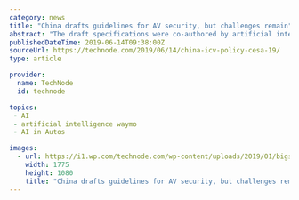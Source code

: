 ```yaml
---
category: news
title: "China drafts guidelines for AV security, but challenges remain"
abstract: "The draft specifications were co-authored by artificial intelligence and search giant Baidu ... Nonetheless, China’s Waymo wannabes face a complicated regulatory environment, where multiple rules have been formulated almost independently by varying ..."
publishedDateTime: 2019-06-14T09:38:00Z
sourceUrl: https://technode.com/2019/06/14/china-icv-policy-cesa-19/
type: article

provider:
  name: TechNode
  id: technode

topics:
 - AI
 - artificial intelligence waymo
 - AI in Autos

images:
  - url: https://i1.wp.com/technode.com/wp-content/uploads/2019/01/bigstock-Smart-Car-Self-driving-Mode-V-260101189.jpg?fit=1775%2C1080&#038;ssl=1
    width: 1775
    height: 1080
    title: "China drafts guidelines for AV security, but challenges remain"
---
```

